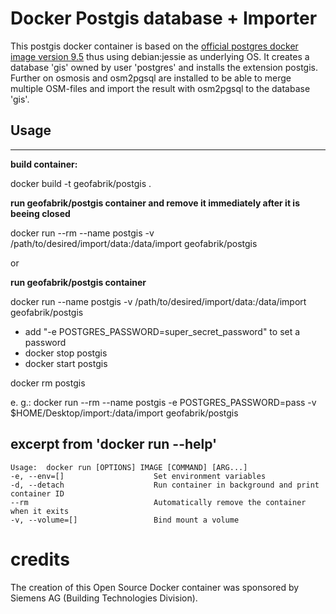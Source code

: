 # Docker Postgis database + Importer

This postgis docker container is based on the [official postgres docker image version 9.5](https://hub.docker.com/_/postgres/) thus using debian:jessie as underlying OS.
It creates a database 'gis' owned by user 'postgres' and installs the extension postgis. Further on osmosis and osm2pgsql are installed to be able to merge multiple OSM-files and import the result with osm2pgsql to the database 'gis'.



## Usage
------

**build container:**

docker build -t geofabrik/postgis .

**run geofabrik/postgis container and remove it immediately after it is beeing closed**

docker run --rm --name postgis -v /path/to/desired/import/data:/data/import geofabrik/postgis

or

**run geofabrik/postgis container**

docker run --name postgis -v /path/to/desired/import/data:/data/import geofabrik/postgis

* add "-e POSTGRES_PASSWORD=super_secret_password" to set a password
* docker stop postgis
* docker start postgis

docker rm postgis

e. g.:
docker run --rm --name postgis -e POSTGRES_PASSWORD=pass -v $HOME/Desktop/import:/data/import geofabrik/postgis


## excerpt from 'docker run --help'
```
Usage:  docker run [OPTIONS] IMAGE [COMMAND] [ARG...]
-e, --env=[]                    Set environment variables
-d, --detach                    Run container in background and print container ID
--rm                            Automatically remove the container when it exits
-v, --volume=[]                 Bind mount a volume
```

# credits
The creation of this Open Source Docker container was sponsored by Siemens AG (Building Technologies Division).
